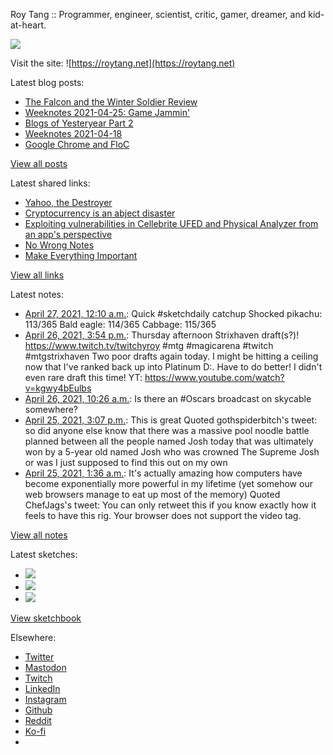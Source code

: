 Roy Tang :: Programmer, engineer, scientist, critic, gamer, dreamer, and kid-at-heart.

![](https://roytang.net/static/img/profile.jpg)

Visit the site: ![https://roytang.net](https://roytang.net)

Latest blog posts:

- [The Falcon and the Winter Soldier Review](https://roytang.net/2021/04/fatws/)
- [Weeknotes 2021-04-25: Game Jammin&#x27;](https://roytang.net/2021/04/weeknotes-2021-04-25/)
- [Blogs of Yesteryear Part 2](https://roytang.net/2021/04/blogs-of-yesteryear-2/)
- [Weeknotes 2021-04-18](https://roytang.net/2021/04/weeknotes-2021-04-18/)
- [Google Chrome and FloC](https://roytang.net/2021/04/chrome-floc/)

[View all posts](https://roytang.net/blog)

Latest shared links:

- [Yahoo, the Destroyer](https://roytang.net/2021/04/yahoo-the-destroyer/)
- [Cryptocurrency is an abject disaster](https://roytang.net/2021/04/cryptocurrency-is-an-abject-disaster/)
- [Exploiting vulnerabilities in Cellebrite UFED and Physical Analyzer from an app&#x27;s perspective](https://roytang.net/2021/04/exploiting-vulnerabilities-in-cellebrite-ufed-and-physical-analyzer-from-an-apps-perspective/)
- [No Wrong Notes](https://roytang.net/2021/04/no-wrong-notes/)
- [Make Everything Important](https://roytang.net/2021/04/make-everything-important/)

[View all links](https://roytang.net/links)

Latest notes:

- [April 27, 2021, 12:10 a.m.](https://roytang.net/2021/04/1386714197065572353/): Quick #sketchdaily catchup Shocked pikachu: 113/365 Bald eagle: 114/365 Cabbage: 115/365
- [April 26, 2021, 3:54 p.m.](https://roytang.net/2021/04/1386589537825136641/): Thursday afternoon Strixhaven draft(s?)! https://www.twitch.tv/twitchyroy #mtg #magicarena #twitch #mtgstrixhaven Two poor drafts again today. I might be hitting a ceiling now that I&#x27;ve ranked back up into Platinum D:. Have to do better! I didn&#x27;t even rare draft this time! YT: https://www.youtube.com/watch?v=kgwy4bEulbs
- [April 26, 2021, 10:26 a.m.](https://roytang.net/2021/04/1386506858328780802/): Is there an #Oscars broadcast on skycable somewhere?
- [April 25, 2021, 3:07 p.m.](https://roytang.net/2021/04/1386215271027732481/): This is great Quoted gothspiderbitch&#x27;s tweet: so did anyone else know that there was a massive pool noodle battle planned between all the people named Josh today that was ultimately won by a 5-year old named Josh who was crowned The Supreme Josh or was I just supposed to find this out on my own
- [April 25, 2021, 1:36 a.m.](https://roytang.net/2021/04/1386011173275922433/): It&#x27;s actually amazing how computers have become exponentially more powerful in my lifetime (yet somehow our web browsers manage to eat up most of the memory) Quoted ChefJags&#x27;s tweet: You can only retweet this if you know exactly how it feels to have this rig. Your browser does not support the video tag.

[View all notes](https://roytang.net/notes)

Latest sketches:


- ![](https://roytang.net/media/cache/69/33/6933f2ff04592e22a0e13e62dc2507c5.jpg)
- ![](https://roytang.net/media/cache/db/c0/dbc01a49c18c2c96da8cc366b2be6ea4.jpg)
- ![](https://roytang.net/media/cache/52/79/5279c97a1490d1218c63c33d5fb25e6b.jpg)

[View sketchbook](https://roytang.net/albums/sketchbook)


Elsewhere:

- [Twitter](https://twitter.com/roytang)
- [Mastodon](https://mastodon.technology/@roytang)
- [Twitch](https://twitch.tv/twitchyroy)
- [LinkedIn](https://www.linkedin.com/in/roytang)
- [Instagram](https://instagram.com/roytang0400)
- [Github](https://github.com/roytang)
- [Reddit](https://reddit.com/u/hungryroy)
- [Ko-fi](https://ko-fi.com/roytang)
- [](mailto:hello@roytang.net)